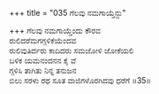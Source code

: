 +++
title = "035 ಗೆಲವು ನಮಗಾಯ್ತೆನ್ದು"

+++
ಗೆಲವು ನಮಗಾಯ್ತೆಂದು ಕೌರವ  
ರುಲಿದರೆಮಗಗ್ಗಳಿಕೆಯೆಂದವ  
ರುಲಿವುತಿರ್ದರು ಕಾದಿದರು ಸಮಜೋಳಿ ಜೋಕೆಯಲಿ  
ಬಳಿಕ ಯಮನಂದನನ ಕೈ ವೆ  
ಗ್ಗಳಿಸಿ ತಾಗಿತು ನಿನ್ನ ತನುಜನ  
ಬಿಲು ಸರಳು ರಥ ಸೂತ ವಾಜಿಗಳೊರಗಿದವು ಧರೆಗೆ      ॥35॥